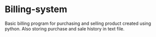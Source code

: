 # Billing-system
Basic billing program for purchasing and selling product created using python.
Also storing purchase and sale history in text file.
